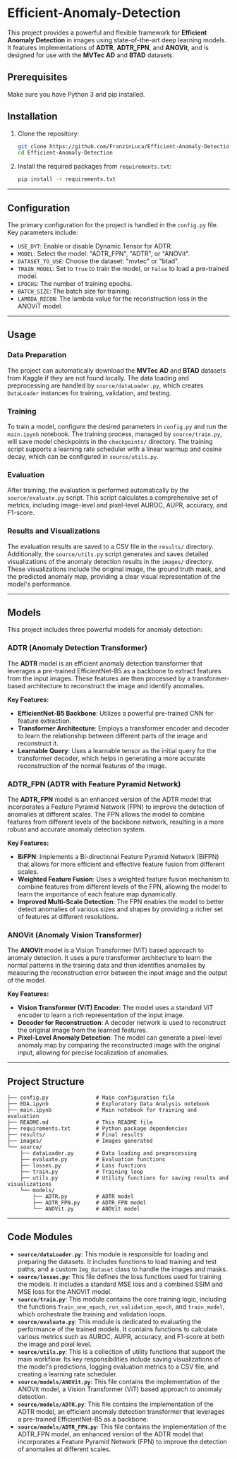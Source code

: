 # Efficient-Anomaly-Detection

This project provides a powerful and flexible framework for **Efficient Anomaly Detection** in images using state-of-the-art deep learning models. It features implementations of **ADTR**, **ADTR\_FPN**, and **ANOVit**, and is designed for use with the **MVTec AD** and **BTAD** datasets.

## Prerequisites

Make sure you have Python 3 and pip installed.

## Installation

1.  Clone the repository:

    ```bash
    git clone https://github.com/FranzinLuca/Efficient-Anomaly-Detection-in-Industrial-Images.git
    cd Efficient-Anomaly-Detection
    ```

2.  Install the required packages from `requirements.txt`:

    ```bash
    pip install -r requirements.txt
    ```

-----

## Configuration

The primary configuration for the project is handled in the `config.py` file. Key parameters include:

  * `USE_DYT`: Enable or disable Dynamic Tensor for ADTR.
  * `MODEL`: Select the model: "ADTR\_FPN", "ADTR", or "ANOVit".
  * `DATASET_TO_USE`: Choose the dataset: "mvtec" or "btad".
  * `TRAIN_MODEL`: Set to `True` to train the model, or `False` to load a pre-trained model.
  * `EPOCHS`: The number of training epochs.
  * `BATCH_SIZE`: The batch size for training.
  * `LAMBDA_RECON`: The lambda value for the reconstruction loss in the ANOViT model.

-----

## Usage

### Data Preparation

The project can automatically download the **MVTec AD** and **BTAD** datasets from Kaggle if they are not found locally. The data loading and preprocessing are handled by `source/dataLoader.py`, which creates `DataLoader` instances for training, validation, and testing.

### Training

To train a model, configure the desired parameters in `config.py` and run the `main.ipynb` notebook. The training process, managed by `source/train.py`, will save model checkpoints in the `checkpoints/` directory. The training script supports a learning rate scheduler with a linear warmup and cosine decay, which can be configured in `source/utils.py`.

### Evaluation

After training, the evaluation is performed automatically by the `source/evaluate.py` script. This script calculates a comprehensive set of metrics, including image-level and pixel-level AUROC, AUPR, accuracy, and F1-score.

### Results and Visualizations

The evaluation results are saved to a CSV file in the `results/` directory. Additionally, the `source/utils.py` script generates and saves detailed visualizations of the anomaly detection results in the `images/` directory. These visualizations include the original image, the ground truth mask, and the predicted anomaly map, providing a clear visual representation of the model's performance.

-----

## Models

This project includes three powerful models for anomaly detection:

### ADTR (Anomaly Detection Transformer)

The **ADTR** model is an efficient anomaly detection transformer that leverages a pre-trained EfficientNet-B5 as a backbone to extract features from the input images. These features are then processed by a transformer-based architecture to reconstruct the image and identify anomalies.

**Key Features:**

  * **EfficientNet-B5 Backbone**: Utilizes a powerful pre-trained CNN for feature extraction.
  * **Transformer Architecture**: Employs a transformer encoder and decoder to learn the relationship between different parts of the image and reconstruct it.
  * **Learnable Query**: Uses a learnable tensor as the initial query for the transformer decoder, which helps in generating a more accurate reconstruction of the normal features of the image.

### ADTR\_FPN (ADTR with Feature Pyramid Network)

The **ADTR\_FPN** model is an enhanced version of the ADTR model that incorporates a Feature Pyramid Network (FPN) to improve the detection of anomalies at different scales. The FPN allows the model to combine features from different levels of the backbone network, resulting in a more robust and accurate anomaly detection system.

**Key Features:**

  * **BiFPN**: Implements a Bi-directional Feature Pyramid Network (BiFPN) that allows for more efficient and effective feature fusion from different scales.
  * **Weighted Feature Fusion**: Uses a weighted feature fusion mechanism to combine features from different levels of the FPN, allowing the model to learn the importance of each feature map dynamically.
  * **Improved Multi-Scale Detection**: The FPN enables the model to better detect anomalies of various sizes and shapes by providing a richer set of features at different resolutions.

### ANOVit (Anomaly Vision Transformer)

The **ANOVit** model is a Vision Transformer (ViT) based approach to anomaly detection. It uses a pure transformer architecture to learn the normal patterns in the training data and then identifies anomalies by measuring the reconstruction error between the input image and the output of the model.

**Key Features:**

  * **Vision Transformer (ViT) Encoder**: The model uses a standard ViT encoder to learn a rich representation of the input image.
  * **Decoder for Reconstruction**: A decoder network is used to reconstruct the original image from the learned features.
  * **Pixel-Level Anomaly Detection**: The model can generate a pixel-level anomaly map by comparing the reconstructed image with the original input, allowing for precise localization of anomalies.

-----

## Project Structure

```
├── config.py               # Main configuration file
├── EDA.ipynb               # Exploratory Data Analysis notebook
├── main.ipynb              # Main notebook for training and evaluation
├── README.md               # This README file
├── requirements.txt        # Python package dependencies
├── results/                # Final results
├── images/                 # Images generated
└── source/
    ├── dataLoader.py       # Data loading and preprocessing
    ├── evaluate.py         # Evaluation functions
    ├── losses.py           # Loss functions
    ├── train.py            # Training loop
    ├── utils.py            # Utility functions for saving results and visualizations
    └── models/
        ├── ADTR.py         # ADTR model
        ├── ADTR_FPN.py     # ADTR_FPN model
        └── ANOVit.py       # ANOVit model
```

-----

## Code Modules

  * **`source/dataLoader.py`**: This module is responsible for loading and preparing the datasets. It includes functions to load training and test paths, and a custom `Img_Dataset` class to handle the images and masks.
  * **`source/losses.py`**: This file defines the loss functions used for training the models. It includes a standard MSE loss and a combined SSIM and MSE loss for the ANOViT model.
  * **`source/train.py`**: This module contains the core training logic, including the functions `Train_one_epoch`, `run_validation_epoch`, and `train_model`, which orchestrate the training and validation loops.
  * **`source/evaluate.py`**: This module is dedicated to evaluating the performance of the trained models. It contains functions to calculate various metrics such as AUROC, AUPR, accuracy, and F1-score at both the image and pixel level.
  * **`source/utils.py`**: This is a collection of utility functions that support the main workflow. Its key responsibilities include saving visualizations of the model's predictions, logging evaluation metrics to a CSV file, and creating a learning rate scheduler.
  * **`source/models/ANOVit.py`**: This file contains the implementation of the ANOVit model, a Vision Transformer (ViT) based approach to anomaly detection.
  * **`source/models/ADTR.py`**: This file contains the implementation of the ADTR model, an efficient anomaly detection transformer that leverages a pre-trained EfficientNet-B5 as a backbone.
  * **`source/models/ADTR_FPN.py`**: This file contains the implementation of the ADTR\_FPN model, an enhanced version of the ADTR model that incorporates a Feature Pyramid Network (FPN) to improve the detection of anomalies at different scales.
